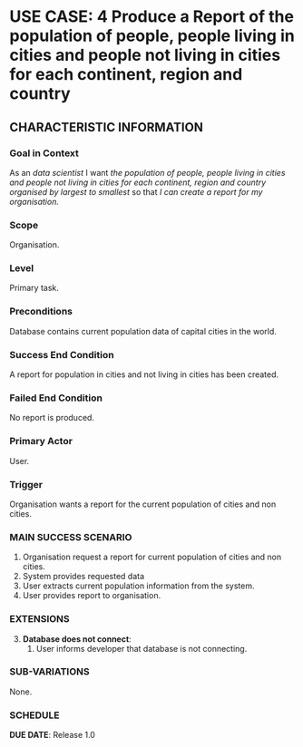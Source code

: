 # USE CASE: 4 Produce a Report of the population of people, people living in cities and people not living in cities for each continent, region and country
## CHARACTERISTIC INFORMATION

### Goal in Context

As an *data scientist* I want *the population of people, people living in cities and people not living in cities for each continent, region and country organised by largest to smallest* so that *I can create a report for my organisation.*

### Scope

Organisation.

### Level

Primary task.

### Preconditions

Database contains current population data of capital cities in the world.

### Success End Condition

A report for population in cities and not living in cities has been created.

### Failed End Condition

No report is produced.

### Primary Actor

User.

### Trigger

Organisation wants a report for the current population of cities and non cities.

### MAIN SUCCESS SCENARIO

1. Organisation request a report for current population of cities and non cities.
2. System provides requested data
3. User extracts current population information from the system.
4. User provides report to organisation.

### EXTENSIONS

3. **Database does not connect**:
    1. User informs developer that database is not connecting.

### SUB-VARIATIONS

None.

### SCHEDULE

**DUE DATE**: Release 1.0